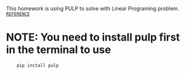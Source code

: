 This homework is using PULP to solve with Linear Programing problem.
[``` REFERENCE ```](https://machinelearninggeek.com/solving-linear-programming-using-python-pulp/)

# NOTE: You need to install pulp first in the terminal to use
```
    pip install pulp
```
